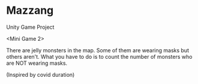 # Mazzang
Unity Game Project

<Mini Game 2>

There are jelly monsters in the map. 
Some of them are wearing masks but others aren't.
What you have to do is to count the number of monsters who are NOT wearing masks.

(Inspired by covid duration)
